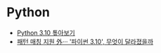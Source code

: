# Python
- [Python 3.10 톺아보기](https://blog.lablup.com/posts/2021/11/12/python-3.10-overview)
- [패턴 매칭 지원 外··· '파이썬 3.10', 무엇이 달라졌을까](https://www.ciokorea.com/news/209694)
